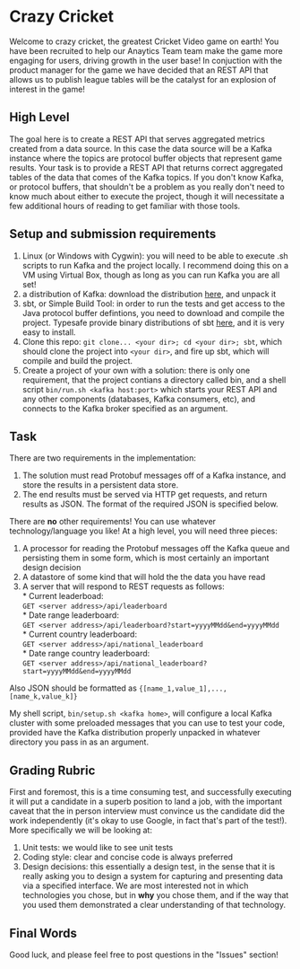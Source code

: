 # Crazy Cricket
Welcome to crazy cricket, the greatest Cricket Video game on earth! You have been recruited to help our Anaytics Team team make the game more engaging for users, driving growth in the user base! In conjuction with the product manager for the game we have decided that an REST API that allows us to publish league tables will be the catalyst for an explosion of interest in the game!

## High Level
The goal here is to create a REST API that serves aggregated metrics created from a data source. In this case the data source will be a Kafka instance where the topics are protocol buffer objects that represent game results. Your task is to provide a REST API that returns correct aggregated tables of the data that comes of the Kafka topics. If you don't know Kafka, or protocol buffers, that shouldn't be a problem as you really don't need to know much about either to execute the project, though it will necessitate a few additional hours of reading to get familiar with those tools.

## Setup and submission requirements  
1. Linux (or Windows with Cygwin): you will need to be able to execute .sh scripts to run Kafka and the project locally. I recommend doing this on a VM using Virtual Box, though as long as you can run Kafka you are all set!
2. a distribution of Kafka: download the distribution [here](http://kafka.apache.org/downloads.html), and unpack it
3. sbt, or Simple Build Tool: in order to run the tests and get access to the Java protocol buffer defintions, you need to download and compile the project. Typesafe provide binary distributions of sbt [here](http://www.scala-sbt.org/0.13/docs/Setup.html), and it is very easy to install.
4. Clone this repo: `git clone... <your dir>; cd <your dir>; sbt`, which should clone the project into `<your dir>`, and fire up sbt, which will compile and build the project.
5. Create a project of your own with a solution: there is only one requirement, that the project contians a directory called bin, and a shell script `bin/run.sh <kafka host:port>` which starts your REST API and any other components (databases, Kafka consumers, etc), and connects to the Kafka broker specified as an argument.

## Task
There are two requirements in the implementation:  
   1. The solution must read Protobuf messages off of a Kafka instance, and store the results in a persistent data store.  
   2. The end results must be served via HTTP get requests, and return results as JSON. The format of the required JSON is specified below.  

There are **no** other requirements! You can use whatever technology/language you like! At a high level, you will need three pieces:  
   1. A processor for reading the Protobuf messages off the Kafka queue and persisting them in some form, which is most certainly an important design decision  
   2. A datastore of some kind that will hold the the data you have read  
   3. A server that will respond to REST requests as follows:  
    * Current leaderboad:  
    `GET <server address>/api/leaderboard`  
    * Date range leaderboard:  
    `GET <server address>/api/leaderboard?start=yyyyMMdd&end=yyyyMMdd`  
    * Current country leaderboard:  
    `GET <server address>/api/national_leaderboard`  
    * Date range country leaderboard:  
    `GET <server address>/api/national_leaderboard?start=yyyyMMdd&end=yyyyMMdd`  

Also JSON should be formatted as `{[name_1,value_1],...,[name_k,value_k]}`

My shell script, `bin/setup.sh <kafka home>`, will configure a local Kafka cluster with some preloaded messages that you can use to test your code, provided have the Kafka distribution properly unpacked in whatever directory you pass in as an argument.

## Grading Rubric
First and foremost, this is a time consuming test, and successfully executing it will put a candidate in a superb position to land a job, with the important caveat that the in person interview must convince us the candidate did the work independently (it's okay to use Google, in fact that's part of the test!). More specifically we will be looking at:  
   1. Unit tests: we would like to see unit tests  
   2. Coding style: clear and concise code is always preferred  
   3. Design decisions: this essentially a design test, in the sense that it is really asking you to design a system for   capturing and presenting data via a specified interface. We are most interested not in which technologies you chose, but in **why** you chose them, and if the way that you used them demonstrated a clear understanding of that technology.

## Final Words
Good luck, and please feel free to post questions in the "Issues" section!

